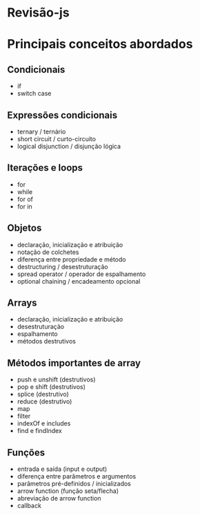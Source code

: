 # Revisão-js
# Principais conceitos abordados

## Condicionais

- if
- switch case

## Expressões condicionais

- ternary / ternário
- short circuit / curto-circuito
- logical disjunction / disjunção lógica

## Iterações e loops

- for
- while
- for of
- for in

## Objetos

- declaração, inicialização e atribuição
- notação de colchetes
- diferença entre propriedade e método
- destructuring / desestruturação
- spread operator / operador de espalhamento
- optional chaining / encadeamento opcional

## Arrays

- declaração, inicialização e atribuição
- desestruturação
- espalhamento
- métodos destrutivos

## Métodos importantes de array

- push e unshift (destrutivos)
- pop e shift (destrutivos)
- splice (destrutivo)
- reduce (destrutivo)
- map
- filter
- indexOf e includes
- find e findIndex

## Funções

- entrada e saída (input e output)
- diferença entre parâmetros e argumentos
- parâmetros pré-definidos / inicializados
- arrow function (função seta/flecha)
- abreviação de arrow function
- callback